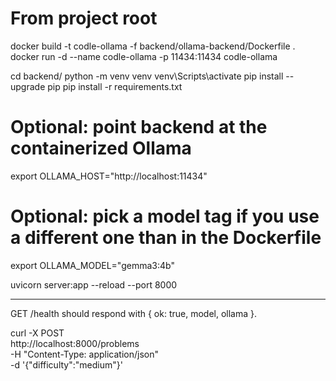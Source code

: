 # From project root
docker build -t codle-ollama -f backend/ollama-backend/Dockerfile .
docker run -d --name codle-ollama -p 11434:11434 codle-ollama

cd backend/
python -m venv venv
venv\Scripts\activate
pip install --upgrade pip
pip install -r requirements.txt

# Optional: point backend at the containerized Ollama
export OLLAMA_HOST="http://localhost:11434"
# Optional: pick a model tag if you use a different one than in the Dockerfile
export OLLAMA_MODEL="gemma3:4b"

uvicorn server:app --reload --port 8000



---
GET /health should respond with { ok: true, model, ollama }.

curl -X POST \
  http://localhost:8000/problems \
  -H "Content-Type: application/json" \
  -d '{"difficulty":"medium"}'
